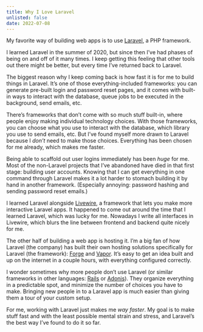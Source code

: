 ```yaml
---
title: Why I Love Laravel
unlisted: false
date: 2022-07-08
---
```


My favorite way of building web apps is to use [Laravel](https://laravel.com), a PHP framework.

I learned Laravel in the summer of 2020, but since then I’ve had phases of being on and off of it many times. I keep getting this feeling that other tools out there might be better, but every time I’ve returned back to Laravel.

The biggest reason why I keep coming back is how fast it is for me to build things in Laravel. It’s one of those everything-included frameworks: you can generate pre-built login and password reset pages, and it comes with built-in ways to interact with the database, queue jobs to be executed in the background, send emails, etc.

There’s frameworks that don’t come with so much stuff built-in, where people enjoy making individual technology choices. With those frameworks, you can choose what you use to interact with the database, which library you use to send emails, etc. But I’ve found myself more drawn to Laravel because I _don’t_ need to make those choices. Everything has been chosen for me already, which makes me faster.

Being able to scaffold out user logins immediately has been _huge_ for me. Most of the non-Laravel projects that I’ve abandoned have died in that first stage: building user accounts. Knowing that I can get everything in one command through Laravel makes it a lot harder to stomach building it by hand in another framework. (Especially annoying: password hashing and sending password reset emails.)

I learned Laravel alongside [Livewire](https://laravel-livewire.com), a framework that lets you make more interactive Laravel apps. It happened to come out around the time that I learned Laravel, which was lucky for me. Nowadays I write all interfaces in Livewire, which blurs the line between frontend and backend quite nicely for me.

The other half of building a web app is hosting it. I’m a big fan of how Laravel (the company) has built their own hosting solutions specifically for Laravel (the framework): [Forge](https://forge.laravel.com) and [Vapor](https://vapor.laravel.com). It’s easy to get an idea built and up on the internet in a couple hours, with everything configured correctly.

I wonder sometimes why more people don’t use Laravel (or similar frameworks in other languages: [Rails](https://rubyonrails.org) or [Adonis](https://adonisjs.com)). They organize everything in a predictable spot, and minimize the number of choices you have to make. Bringing new people in to a Laravel app is much easier than giving them a tour of your custom setup.

For me, working with Laravel just makes me _way faster_. My goal is to make stuff fast and with the least possible mental strain and stress, and Laravel’s the best way I’ve found to do it so far.
